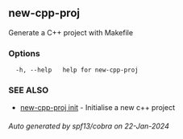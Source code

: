 ## new-cpp-proj

Generate a C++ project with Makefile

### Options

```
  -h, --help   help for new-cpp-proj
```

### SEE ALSO

* [new-cpp-proj init](new-cpp-proj_init.md)	 - Initialise a new c++ project

###### Auto generated by spf13/cobra on 22-Jan-2024
